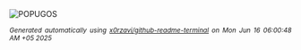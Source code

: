 <div align="justify">
<picture>
    <source media="(prefers-color-scheme: dark)" srcset="https://i.ibb.co/mVLgWyPm/output-gif.gif">
    <source media="(prefers-color-scheme: light)" srcset="https://i.ibb.co/mVLgWyPm/output-gif.gif">
    <img alt="POPUGOS" src="https://i.ibb.co/mVLgWyPm/output-gif.gif">
</picture>

<sub><i>Generated automatically using [x0rzavi/github-readme-terminal](https://github.com/x0rzavi/github-readme-terminal) on Mon Jun 16 06:00:48 AM +05 2025</i></sub>
</div>
